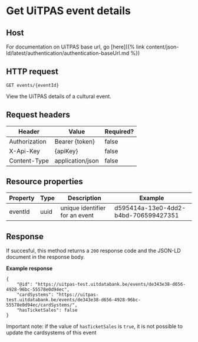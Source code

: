 ---
---

# Get UiTPAS event details

## Host

 For documentation on UiTPAS base url, go [here]({% link content/json-ld/latest/authentication/authentication-baseUrl.md %})

## HTTP request

```
GET events/{eventId}
```
View the UiTPAS details of a cultural event.

## Request headers

| Header        | Value            | Required? |
| ------------- | ---------------- | --------- |
| Authorization | Bearer {token}   | false     |
| X-Api-Key     | {apiKey}         | false     |
| Content-Type  | application/json | false     |

## Resource properties

| Property | Type | Description | Example |
|--|--|--|--|
| eventId | uuid | unique identifier for an event | d595414a-13e0-4dd2-b4bd-706599427351 |

## Response

If succesful, this method returns a `200` response code and the JSON-LD document in the response body.

**Example response**

```
{
    "@id": "https://uitpas-test.uitdatabank.be/events/de343e38-d656-4928-96bc-55578e0d94ec",
    "cardSystems": "https://uitpas-test.uitdatabank.be/events/de343e38-d656-4928-96bc-55578e0d94ec/cardSystems/",
    "hasTicketSales": false
}
```

Important note: if the value of `hasTicketSales` is `true`, it is not possible to update the cardsystems of this event
